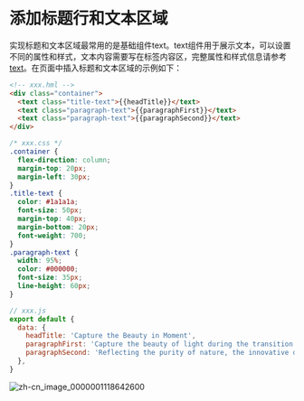 # 添加标题行和文本区域
<!--Kit: ArkUI-->
<!--Subsystem: ArkUI-->
<!--Owner: @xiangyuan6-->
<!--Designer: @pssea-->
<!--Tester: @jiaoaozihao-->
<!--Adviser: @HelloCrease-->

实现标题和文本区域最常用的是基础组件text。text组件用于展示文本，可以设置不同的属性和样式，文本内容需要写在标签内容区，完整属性和样式信息请参考[text](../reference/apis-arkui/arkui-js/js-components-basic-text.md)。在页面中插入标题和文本区域的示例如下：


```html
<!-- xxx.hml -->
<div class="container">
  <text class="title-text">{{headTitle}}</text>
  <text class="paragraph-text">{{paragraphFirst}}</text>
  <text class="paragraph-text">{{paragraphSecond}}</text>
</div>
```


```css
/* xxx.css */
.container {
  flex-direction: column;
  margin-top: 20px;
  margin-left: 30px;
}
.title-text {
  color: #1a1a1a;
  font-size: 50px;
  margin-top: 40px;
  margin-bottom: 20px;
  font-weight: 700;
}
.paragraph-text {
  width: 95%;
  color: #000000;
  font-size: 35px;
  line-height: 60px;
}
```


```js
// xxx.js
export default {
  data: {
    headTitle: 'Capture the Beauty in Moment',
    paragraphFirst: 'Capture the beauty of light during the transition and fusion of ice and water. At the instant of movement and stillness, softness and rigidity, force and beauty, condensing moving moments.',
    paragraphSecond: 'Reflecting the purity of nature, the innovative design upgrades your visual entertainment and ergonomic comfort. Effortlessly capture what you see and let it speak for what you feel.',
  },
}
```

 ![zh-cn_image_0000001118642600](figures/zh-cn_image_0000001118642600.PNG) 